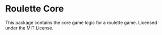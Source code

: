 # Roulette Core
This package contains the core game logic for a roulette game. Licensed under the MIT License.